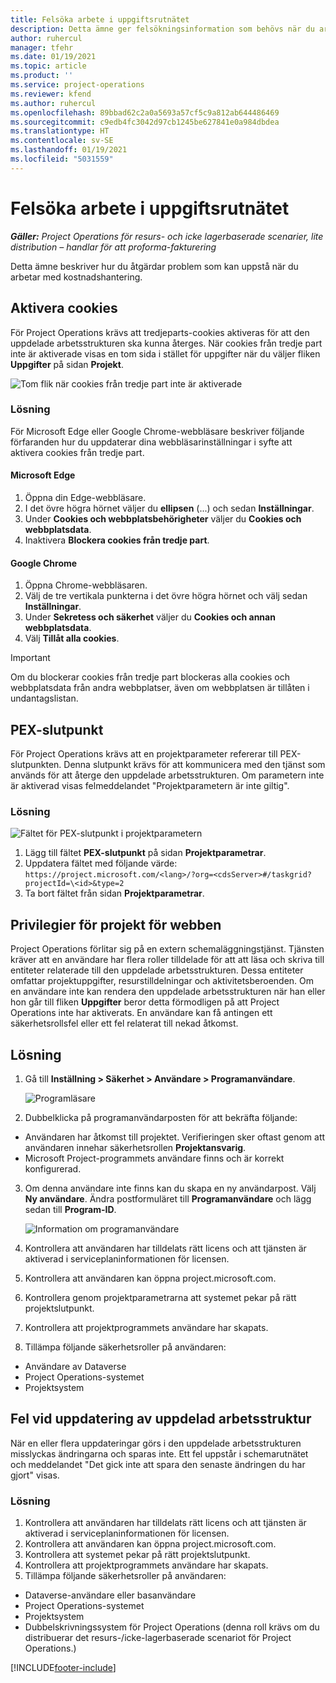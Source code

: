 ```yaml
---
title: Felsöka arbete i uppgiftsrutnätet
description: Detta ämne ger felsökningsinformation som behövs när du arbetar i uppgiftsrutnätet.
author: ruhercul
manager: tfehr
ms.date: 01/19/2021
ms.topic: article
ms.product: ''
ms.service: project-operations
ms.reviewer: kfend
ms.author: ruhercul
ms.openlocfilehash: 89bbad62c2a0a5693a57cf5c9a812ab644486469
ms.sourcegitcommit: c9edb4fc3042d97cb1245be627841e0a984dbdea
ms.translationtype: HT
ms.contentlocale: sv-SE
ms.lasthandoff: 01/19/2021
ms.locfileid: "5031559"
---
```

# <a name="troubleshoot-working-in-the-task-grid"></a>Felsöka arbete i uppgiftsrutnätet 

_**Gäller:** Project Operations för resurs- och icke lagerbaserade scenarier, lite distribution – handlar för att proforma-fakturering_

Detta ämne beskriver hur du åtgärdar problem som kan uppstå när du arbetar med kostnadshantering.

## <a name="enable-cookies"></a>Aktivera cookies

För Project Operations krävs att tredjeparts-cookies aktiveras för att den uppdelade arbetsstrukturen ska kunna återges. När cookies från tredje part inte är aktiverade visas en tom sida i stället för uppgifter när du väljer fliken **Uppgifter** på sidan **Projekt**.

![Tom flik när cookies från tredje part inte är aktiverade](media/blankschedule.png)


### <a name="workaround"></a>Lösning
För Microsoft Edge eller Google Chrome-webbläsare beskriver följande förfaranden hur du uppdaterar dina webbläsarinställningar i syfte att aktivera cookies från tredje part.

#### <a name="microsoft-edge"></a>Microsoft Edge

1. Öppna din Edge-webbläsare.
2. I det övre högra hörnet väljer du **ellipsen** (...) och sedan **Inställningar**.
3. Under **Cookies och webbplatsbehörigheter** väljer du **Cookies och webbplatsdata**.
4. Inaktivera **Blockera cookies från tredje part**.

#### <a name="google-chrome"></a>Google Chrome

1. Öppna Chrome-webbläsaren.
2. Välj de tre vertikala punkterna i det övre högra hörnet och välj sedan **Inställningar**.
3. Under **Sekretess och säkerhet** väljer du **Cookies och annan webbplatsdata**.
4. Välj **Tillåt alla cookies**.

> [!IMPORTANT]
> Om du blockerar cookies från tredje part blockeras alla cookies och webbplatsdata från andra webbplatser, även om webbplatsen är tillåten i undantagslistan.

## <a name="pex-endpoint"></a>PEX-slutpunkt

För Project Operations krävs att en projektparameter refererar till PEX-slutpunkten. Denna slutpunkt krävs för att kommunicera med den tjänst som används för att återge den uppdelade arbetsstrukturen. Om parametern inte är aktiverad visas felmeddelandet "Projektparametern är inte giltig". 

### <a name="workaround"></a>Lösning
 ![Fältet för PEX-slutpunkt i projektparametern](media/projectparameter.png)

1. Lägg till fältet **PEX-slutpunkt** på sidan **Projektparametrar**.
2. Uppdatera fältet med följande värde: `https://project.microsoft.com/<lang>/?org=<cdsServer>#/taskgrid?projectId=\<id>&type=2`
3. Ta bort fältet från sidan **Projektparametrar**.

## <a name="privileges-for-project-for-the-web"></a>Privilegier för projekt för webben

Project Operations förlitar sig på en extern schemaläggningstjänst. Tjänsten kräver att en användare har flera roller tilldelade för att att läsa och skriva till entiteter relaterade till den uppdelade arbetsstrukturen. Dessa entiteter omfattar projektuppgifter, resurstilldelningar och aktivitetsberoenden. Om en användare inte kan rendera den uppdelade arbetsstrukturen när han eller hon går till fliken **Uppgifter** beror detta förmodligen på att Project Operations inte har aktiverats. En användare kan få antingen ett säkerhetsrollsfel eller ett fel relaterat till nekad åtkomst.


## <a name="workaround"></a>Lösning

1. Gå till **Inställning > Säkerhet > Användare > Programanvändare**.  

   ![Programläsare](media/applicationuser.jpg)
   
2. Dubbelklicka på programanvändarposten för att bekräfta följande:

 - Användaren har åtkomst till projektet. Verifieringen sker oftast genom att användaren innehar säkerhetsrollen **Projektansvarig**.
 - Microsoft Project-programmets användare finns och är korrekt konfigurerad.
 
3. Om denna användare inte finns kan du skapa en ny användarpost. Välj **Ny användare**. Ändra postformuläret till **Programanvändare** och lägg sedan till **Program-ID**.

   ![Information om programanvändare](media/applicationuserdetails.jpg)

4. Kontrollera att användaren har tilldelats rätt licens och att tjänsten är aktiverad i serviceplaninformationen för licensen.
5. Kontrollera att användaren kan öppna project.microsoft.com.
6. Kontrollera genom projektparametrarna att systemet pekar på rätt projektslutpunkt.
7. Kontrollera att projektprogrammets användare har skapats.
8. Tillämpa följande säkerhetsroller på användaren:

  - Användare av Dataverse
  - Project Operations-systemet
  - Projektsystem

## <a name="error-when-updating-the-work-breakdown-structure"></a>Fel vid uppdatering av uppdelad arbetsstruktur

När en eller flera uppdateringar görs i den uppdelade arbetsstrukturen misslyckas ändringarna och sparas inte. Ett fel uppstår i schemarutnätet och meddelandet "Det gick inte att spara den senaste ändringen du har gjort" visas.

### <a name="workaround"></a>Lösning

1. Kontrollera att användaren har tilldelats rätt licens och att tjänsten är aktiverad i serviceplaninformationen för licensen.
2. Kontrollera att användaren kan öppna project.microsoft.com.
3. Kontrollera att systemet pekar på rätt projektslutpunkt.
4. Kontrollera att projektprogrammets användare har skapats.
5. Tillämpa följande säkerhetsroller på användaren:
  
  - Dataverse-användare eller basanvändare
  - Project Operations-systemet
  - Projektsystem
  - Dubbelskrivningssystem för Project Operations (denna roll krävs om du distribuerar det resurs-/icke-lagerbaserade scenariot för Project Operations.)


[!INCLUDE[footer-include](../includes/footer-banner.md)]